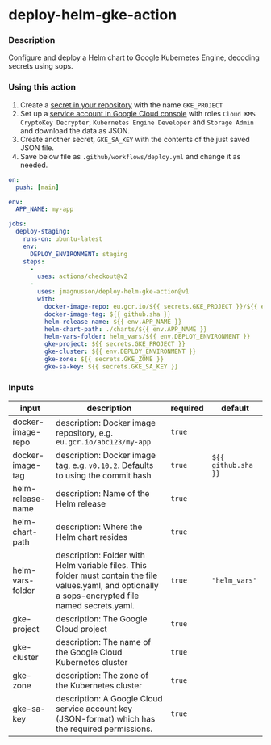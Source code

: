 # deploy-helm-gke-action

### Description

Configure and deploy a Helm chart to Google Kubernetes Engine,
decoding secrets using sops.

### Using this action

1. Create a [secret in your repository](https://docs.github.com/en/actions/reference/encrypted-secrets) with the name `GKE_PROJECT`
2. Set up a [service account in Google Cloud console](https://console.cloud.google.com/iam-admin/serviceaccounts) with roles `Cloud KMS CryptoKey Decrypter`, `Kubernetes Engine Developer` and `Storage Admin` and download the data as JSON.
3. Create another secret, `GKE_SA_KEY` with the contents of the just saved JSON file.
4. Save below file as `.github/workflows/deploy.yml` and change it as needed.

```yaml
on:
  push: [main]

env:
  APP_NAME: my-app

jobs:
  deploy-staging:
    runs-on: ubuntu-latest
    env:
      DEPLOY_ENVIRONMENT: staging
    steps:
      -
        uses: actions/checkout@v2
      -
        uses: jmagnusson/deploy-helm-gke-action@v1
        with:
          docker-image-repo: eu.gcr.io/${{ secrets.GKE_PROJECT }}/${{ env.APP_NAME }}
          docker-image-tag: ${{ github.sha }}
          helm-release-name: ${{ env.APP_NAME }}
          helm-chart-path: ./charts/${{ env.APP_NAME }}
          helm-vars-folder: helm_vars/${{ env.DEPLOY_ENVIRONMENT }}
          gke-project: ${{ secrets.GKE_PROJECT }}
          gke-cluster: ${{ env.DEPLOY_ENVIRONMENT }}
          gke-zone: ${{ secrets.GKE_ZONE }}
          gke-sa-key: ${{ secrets.GKE_SA_KEY }}
```

### Inputs

| input | description | required | default |
|---|---|---|---|
| docker-image-repo | description: Docker image repository, e.g. `eu.gcr.io/abc123/my-app` | `true` | |
| docker-image-tag | description: Docker image tag, e.g. `v0.10.2`. Defaults to using the commit hash | `true` | `${{ github.sha }}` |
| helm-release-name | description: Name of the Helm release | `true` | |
| helm-chart-path | description: Where the Helm chart resides | `true` | |
| helm-vars-folder | description: Folder with Helm variable files. This folder must contain the file values.yaml, and optionally a sops-encrypted file named secrets.yaml. | `true` | `"helm_vars"` |
| gke-project | description: The Google Cloud project | `true` | |
| gke-cluster | description: The name of the Google Cloud Kubernetes cluster | `true` | |
| gke-zone | description: The zone of the Kubernetes cluster | `true` | |
| gke-sa-key | description: A Google Cloud service account key (JSON-format) which has the required permissions. | `true` | |
